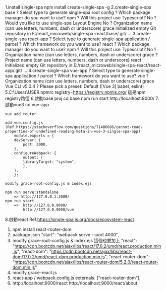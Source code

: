 1.install single-spa
  npm install create-single-spa -g
2.create-single-spa base
    ? Select type to generate single-spa root config
    ? Which package manager do you want to use? npm
    ? Will this project use Typescript? No
    ? Would you like to use single-spa Layout Engine No
    ? Organization name (can use letters, numbers, dash or underscore) grace
    Initialized empty Git repository in E:/react_microweb/single-spa-react/base/.git/
    ...
3.create-single-spa react-app
    ? Select type to generate single-spa application / parcel
    ? Which framework do you want to use? react
    ? Which package manager do you want to use? npm
    ? Will this project use Typescript? No
    ? Organization name (can use letters, numbers, dash or underscore) grace
    ? Project name (can use letters, numbers, dash or underscore) react
    Initialized empty Git repository in E:/react_microweb/single-spa-react/react-app/.git/
    ...
4.create-single-spa vue-app
    ? Select type to generate single-spa application / parcel
    ? Which framework do you want to use? vue
    ? Organization name (can use letters, numbers, dash or underscore) grace
    Vue CLI v5.0.4
    ? Please pick a preset: Default ([Vue 3] babel, eslint)
5.C:\Users\USER\.npmrc
    registry=https://registry.npmjs.org/
    這是npm registry路徑
6.啟動base proj
    cd base
    npm run start
    http://localhost:9000/
7.啟動vue3
    cd vue-app
    
    vue add router

    add vue.config.js 
    (Ref.https://stackoverflow.com/questions/71486686/cannot-read-properties-of-undefined-reading-meta-in-vue-3-single-spa-app)
        module.exports = {
        devServer: {
            port: 3000,
        },
        configureWebpack: {
            output: {
            libraryTarget: "system",
            },
        },
        };

    modify grace-root-config.js & index.ejs

    npm run serve:standalone
        => http://127.0.0.1:3000/
    npm run start
        =>  http://127.0.0.9000/
            http://127.0.0.9000/vue
8.啟動react
  Ref.https://single-spa.js.org/docs/ecosystem-react
  1) npm install react-router-dom
  2) package.json
        "start": "webpack serve --port 4000",
  3) modify grace-root-config.js & index.ejs
    這個也要加上
        "react": "https://cdn.bootcdn.net/ajax/libs/react/17.0.2/umd/react.production.min.js",
        "react-dom": "https://cdn.bootcdn.net/ajax/libs/react-dom/17.0.2/umd/react-dom.production.min.js",
        "react-router-dom": "https://cdn.bootcdn.net/ajax/libs/react-router-dom/5.2.0/react-router-dom.min.js"
 4) modify grace-react.js
 5) react-app / webpack.config.js
        externals: ["react-router-dom"],
 6) http://localhost:9000/react
    http://localhost:9000/react/about